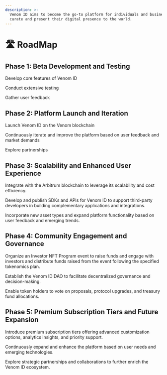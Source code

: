 ```yaml
---
description: >-
  Venom ID aims to become the go-to platform for individuals and businesses to
  curate and present their digital presence to the world.
---
```


# 🛣️ RoadMap

## Phase 1: Beta Development and Testing

Develop core features of Venom ID

Conduct extensive testing

Gather user feedback

## Phase 2: Platform Launch and Iteration

Launch Venom ID on the Venom blockchain

Continuously iterate and improve the platform based on user feedback and market demands

Explore partnerships

## Phase 3: Scalability and Enhanced User Experience

Integrate with the Arbitrum blockchain to leverage its scalability and cost efficiency.

Develop and publish SDKs and APIs for Venom ID to support third-party developers in building complementary applications and integrations.

Incorporate new asset types and expand platform functionality based on user feedback and emerging trends.

## Phase 4: Community Engagement and Governance

Organize an Investor NFT Program event to raise funds and engage with investors and distribute funds raised from the event following the specified tokenomics plan.

Establish the Venom ID DAO to facilitate decentralized governance and decision-making.

Enable token holders to vote on proposals, protocol upgrades, and treasury fund allocations.

## Phase 5: Premium Subscription Tiers and Future Expansion

Introduce premium subscription tiers offering advanced customization options, analytics insights, and priority support.

Continuously expand and enhance the platform based on user needs and emerging technologies.

Explore strategic partnerships and collaborations to further enrich the Venom ID ecosystem.
